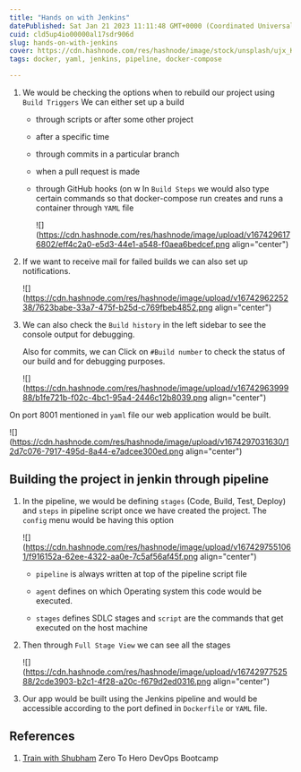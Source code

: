 ```yaml
---
title: "Hands on with Jenkins"
datePublished: Sat Jan 21 2023 11:11:48 GMT+0000 (Coordinated Universal Time)
cuid: cld5up4io00000al17sdr906d
slug: hands-on-with-jenkins
cover: https://cdn.hashnode.com/res/hashnode/image/stock/unsplash/ujx_KIIujRg/upload/a17e5d0d7fd923b3d0e06b68ebfa839e.jpeg
tags: docker, yaml, jenkins, pipeline, docker-compose

---
```


1. We would be checking the options when to rebuild our project using `Build Triggers` We can either set up a build
    
    * through scripts or after some other project
        
    * after a specific time
        
    * through commits in a particular branch
        
    * when a pull request is made
        
    * through GitHub hooks (on w In `Build Steps` we would also type certain commands so that docker-compose run creates and runs a container through `YAML` file
        
        ![](https://cdn.hashnode.com/res/hashnode/image/upload/v1674296176802/eff4c2a0-e5d3-44e1-a548-f0aea6bedcef.png align="center")
        
2. If we want to receive mail for failed builds we can also set up notifications.
    
    ![](https://cdn.hashnode.com/res/hashnode/image/upload/v1674296225238/7623babe-33a7-475f-b25d-c769fbeb4852.png align="center")
    
3. We can also check the `Build history` in the left sidebar to see the console output for debugging.
    
    Also for commits, we can Click on `#Build number` to check the status of our build and for debugging purposes.
    
    ![](https://cdn.hashnode.com/res/hashnode/image/upload/v1674296399988/b1fe721b-f02c-4bc1-95a4-2446c12b8039.png align="center")
    

On port 8001 mentioned in `yaml` file our web application would be built.

![](https://cdn.hashnode.com/res/hashnode/image/upload/v1674297031630/12d7c076-7917-495d-8a44-e7adcee300ed.png align="center")

## Building the project in jenkin through pipeline

1. In the pipeline, we would be defining `stages` (Code, Build, Test, Deploy) and `steps` in pipeline script once we have created the project. The `config` menu would be having this option
    
    ![](https://cdn.hashnode.com/res/hashnode/image/upload/v1674297551061/f916152a-62ee-4322-aa0e-7c5af56af45f.png align="center")
    
    * `pipeline` is always written at top of the pipeline script file
        
    * `agent` defines on which Operating system this code would be executed.
        
    * `stages` defines SDLC stages and `script` are the commands that get executed on the host machine
        
2. Then through `Full Stage View` we can see all the stages
    
    ![](https://cdn.hashnode.com/res/hashnode/image/upload/v1674297752588/2cde3903-b2c1-4f28-a20c-f679d2ed0316.png align="center")
    
3. Our app would be built using the Jenkins pipeline and would be accessible according to the port defined in `Dockerfile` or `YAML` file.
    

## References

1. [Train with Shubham](https://www.trainwithshubham.com/) Zero To Hero DevOps Bootcamp